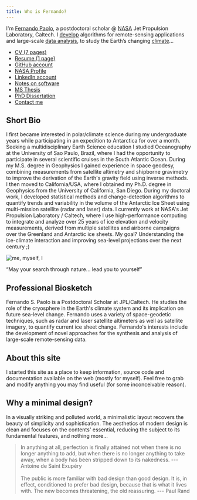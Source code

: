 ```yaml
---
title: Who is Fernando?
---
```


I'm [Fernando Paolo](https://science.jpl.nasa.gov/people/Serrano%20Paolo/), a postdoctoral scholar @ [NASA](https://www.jpl.nasa.gov/) Jet Propulsion Laboratory, Caltech. I [develop](https://github.com/fspaolo) algorithms for remote-sensing applications and large-scale [data analysis](https://www.sdsc.edu/News%20Items/PR20150420_antarctic_ice.html), to study the Earth’s changing [climate](http://science.sciencemag.org/content/early/2015/03/25/science.aaa0940)...


- [CV (7 pages)](https://github.com/fspaolo/cv/blob/master/paolo_cv.pdf)  
- [Resume (1 page)](https://github.com/fspaolo/cv/blob/master/Resume-Paolo.pdf)  
- [GitHub account](https://github.com/fspaolo/)  
- [NASA Profile](https://science.jpl.nasa.gov/people/Serrano%20Paolo)  
- [LinkedIn account](//linkedin.com/in/fspaolo)  
- [Notes on software](https://gist.github.com/fspaolo/)  
- [MS Thesis](http://fspaolo.net/work/ms/)
- [PhD Dissertation](http://fspaolo.net/work/phd/)
- [Contact me](mailto:fspaolo@gmail.com)    


## Short Bio

I first became interested in polar/climate science during my undergraduate years while participating in an expedition to Antarctica for over a month. Seeking a multidisciplinary Earth Science education I studied Oceanography at the University of Sao Paulo, Brazil, where I had the opportunity to participate in several scientific cruises in the South Atlantic Ocean. During my M.S. degree in Geophysics I gained experience in space geodesy, combining measurements from satellite altimetry and shipborne gravimetry to improve the derivation of the Earth's gravity field using inverse methods. I then moved to California/USA, where I obtained my Ph.D. degree in Geophysics from the University of California, San Diego. During my doctoral work, I developed statistical methods and change-detection algorithms to quantify trends and variability in the volume of the Antarctic Ice Sheet using multi-mission satellite (radar and laser) data. I currently work at NASA's Jet Propulsion Laboratory / Caltech, where I use high-performance computing to integrate and analyze over 25 years of ice elevation and velocity measurements, derived from multiple satellites and airborne campaigns over the Greenland and Antarctic ice sheets. My goal? Understanding the ice-climate interaction and improving sea-level projections over the next century ;)

![me, myself, I](/img/me_in_san_bernardino2.png)  

“May your search through nature... lead you to yourself”


## Professional Biosketch

Fernando S. Paolo is a Postdoctoral Scholar at JPL/Caltech. He studies the role of the cryosphere in the Earth's climate system and its implication on future sea-level change. Fernando uses a variety of space-geodetic techniques, such as radar and laser satellite altimeters as well as satellite imagery, to quantify current ice sheet change. Fernando's interests include the development of novel approaches for the synthesis and analysis of large-scale remote-sensing data.


## About this site

I started this site as a place to keep information, source code and documentation available on the web (mostly for myself). Feel free to grab and modify anything you may find useful (for some inconceivable reason).


## Why a minimal design?

In a visually striking and polluted world, a minimalistic layout recovers the beauty of simplicity and sophistication. The aesthetics of modern design is clean and focuses on the contents' essential, reducing the subject to its fundamental features, and nothing more...

> In anything at all, perfection is finally attained not when there is no longer anything to add, but when there is no longer anything to take away, when a body has been stripped down to its nakedness. --- Antoine de Saint Exupéry  
> &nbsp;  
> The public is more familiar with bad design than good design. It is, in effect, conditioned to prefer bad design, because that is what it lives with. The new becomes threatening, the old reassuring.  --- Paul Rand


